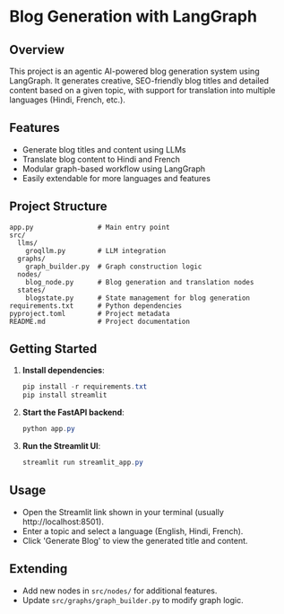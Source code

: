 # Blog Generation with LangGraph

## Overview
This project is an agentic AI-powered blog generation system using LangGraph. It generates creative, SEO-friendly blog titles and detailed content based on a given topic, with support for translation into multiple languages (Hindi, French, etc.).

## Features
- Generate blog titles and content using LLMs
- Translate blog content to Hindi and French
- Modular graph-based workflow using LangGraph
- Easily extendable for more languages and features

## Project Structure
```
app.py                # Main entry point
src/
  llms/
    groqllm.py        # LLM integration
  graphs/
    graph_builder.py  # Graph construction logic
  nodes/
    blog_node.py      # Blog generation and translation nodes
  states/
    blogstate.py      # State management for blog generation
requirements.txt      # Python dependencies
pyproject.toml        # Project metadata
README.md             # Project documentation
```


## Getting Started
1. **Install dependencies**:
   ```powershell
   pip install -r requirements.txt
   pip install streamlit
   ```
2. **Start the FastAPI backend**:
   ```powershell
   python app.py
   ```
3. **Run the Streamlit UI**:
   ```powershell
   streamlit run streamlit_app.py
   ```

## Usage
- Open the Streamlit link shown in your terminal (usually http://localhost:8501).
- Enter a topic and select a language (English, Hindi, French).
- Click 'Generate Blog' to view the generated title and content.

## Extending
- Add new nodes in `src/nodes/` for additional features.
- Update `src/graphs/graph_builder.py` to modify graph logic.


